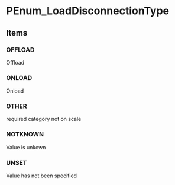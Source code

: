# PEnum_LoadDisconnectionType


<!-- end of short definition -->
## Items

### OFFLOAD
Offload

### ONLOAD
Onload

### OTHER
required category not on scale

### NOTKNOWN
Value is unkown

### UNSET
Value has not been specified
